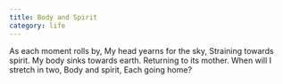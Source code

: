 ```yaml
---
title: Body and Spirit
category: life
---
```


As each moment rolls by,
My head yearns for the sky,
Straining towards spirit.
My body sinks towards earth.
Returning to its mother.
When will I stretch in two,
Body and spirit,
Each going home?
